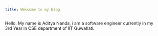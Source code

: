 ```yaml
---
title: Welcome to my blog
---
```


Hello, My name is Aditya Nanda, i am a software engineer currently in my 3rd Year in CSE department of IIT Guwahati.
